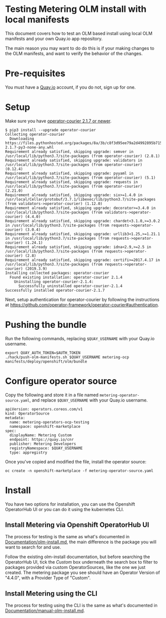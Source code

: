 # Testing Metering OLM install with local manifests

This document covers how to test an OLM based install using local OLM manifests and your own Quay.io app repository.

The main reason you may want to do do this is if your making changes to the OLM manifests, and want to verify the behavior of the changes.

# Pre-requisites

You must have a [Quay.io](https://quay.io) account, if you do not, sign up for one.

# Setup

Make sure you have [operator-courier 2.1.7 or newer](https://github.com/operator-framework/operator-courier).

```
$ pip3 install --upgrade operator-courier
Collecting operator-courier
  Downloading https://files.pythonhosted.org/packages/8a/3b/c8f3d95ee79a2d4992895b715095fcadeca7145f0b8fd7e5b9dd0ceecf24/operator_courier-2.1.7-py3-none-any.whl
Requirement already satisfied, skipping upgrade: semver in /usr/local/lib/python3.7/site-packages (from operator-courier) (2.8.1)
Requirement already satisfied, skipping upgrade: validators in /usr/local/lib/python3.7/site-packages (from operator-courier) (0.12.4)
Requirement already satisfied, skipping upgrade: pyyaml in /usr/local/lib/python3.7/site-packages (from operator-courier) (5.1)
Requirement already satisfied, skipping upgrade: requests in /usr/local/lib/python3.7/site-packages (from operator-courier) (2.21.0)
Requirement already satisfied, skipping upgrade: six>=1.4.0 in /usr/local/Cellar/protobuf/3.7.1/libexec/lib/python3.7/site-packages (from validators->operator-courier) (1.12.0)
Requirement already satisfied, skipping upgrade: decorator>=3.4.0 in /usr/local/lib/python3.7/site-packages (from validators->operator-courier) (4.4.0)
Requirement already satisfied, skipping upgrade: chardet<3.1.0,>=3.0.2 in /usr/local/lib/python3.7/site-packages (from requests->operator-courier) (3.0.4)
Requirement already satisfied, skipping upgrade: urllib3<1.25,>=1.21.1 in /usr/local/lib/python3.7/site-packages (from requests->operator-courier) (1.24.1)
Requirement already satisfied, skipping upgrade: idna<2.9,>=2.5 in /usr/local/lib/python3.7/site-packages (from requests->operator-courier) (2.8)
Requirement already satisfied, skipping upgrade: certifi>=2017.4.17 in /usr/local/lib/python3.7/site-packages (from requests->operator-courier) (2019.3.9)
Installing collected packages: operator-courier
  Found existing installation: operator-courier 2.1.4
    Uninstalling operator-courier-2.1.4:
      Successfully uninstalled operator-courier-2.1.4
Successfully installed operator-courier-2.1.7
```

Next, setup authentication for operator-courier by following the instructions at https://github.com/operator-framework/operator-courier#authentication.

# Pushing the bundle

Run the following commands, replacing `$QUAY_USERNAME` with your Quay.io username.

```
export QUAY_AUTH_TOKEN=$AUTH_TOKEN
./hack/push-olm-manifests.sh $QUAY_USERNAME metering-ocp manifests/deploy/openshift/olm/bundle
```

# Configure operator source

Copy the following and store it in a file named `metering-operator-source.yaml`, and replace `$QUAY_USERNAME` with your Quay.io username.

```
apiVersion: operators.coreos.com/v1
kind: OperatorSource
metadata:
  name: metering-operators-ocp-testing
  namespace: openshift-marketplace
spec:
  displayName: Metering Custom
  endpoint: https://quay.io/cnr
  publisher: Metering Developers
  registryNamespace: $QUAY_USERNAME
  type: appregistry
```

Once you've copied and modified the file, install the operator source:

```
oc create -n openshift-marketplace -f metering-operator-source.yaml
```

# Install

You have two options for installation, you can use the Openshift OperatorHub UI or you can do it using the kubernetes CLI.

## Install Metering via Openshift OperatorHub UI

The process for testing is the same as what's documented in [Documentation/olm-install.md](../olm-install.md), the main difference is the package you will want to search for and use.

Follow the existing olm-install documentation, but before searching the OperatorHub UI, tick the *Custom* box underneath the search box to filter to packages provided via custom OperatorSources, like the one we just created.
The metering package you see should have an Operator Version of "4.4.0", with a Provider Type of "Custom".

## Install Metering using the CLI

The process for testing using the CLI is the same as what's documented in [Documentation/manual-olm-install.md](../manual-olm-install.md).
